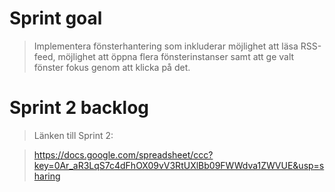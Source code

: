 Sprint goal
===========

> Implementera fönsterhantering som inkluderar möjlighet att läsa RSS-feed, möjlighet att öppna flera fönsterinstanser samt att ge valt fönster fokus genom att klicka på det.


Sprint 2 backlog
================

> Länken till Sprint 2:

> https://docs.google.com/spreadsheet/ccc?key=0Ar_aR3LqS7c4dFhOX09vV3RtUXlBb09FWWdva1ZWVUE&usp=sharing
